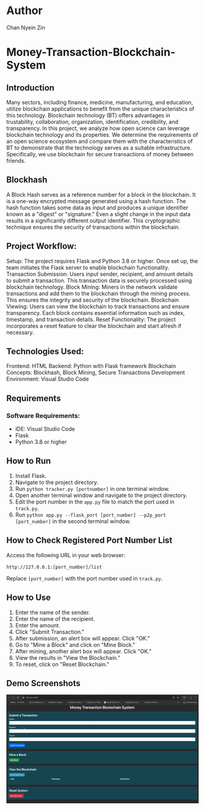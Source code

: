 # Author 
Chan Nyein Zin

# Money-Transaction-Blockchain-System

## Introduction

Many sectors, including finance, medicine, manufacturing, and education, utilize blockchain applications to benefit from the unique characteristics of this technology. Blockchain technology (BT) offers advantages in trustability, collaboration, organization, identification, credibility, and transparency. In this project, we analyze how open science can leverage blockchain technology and its properties. We determine the requirements of an open science ecosystem and compare them with the characteristics of BT to demonstrate that the technology serves as a suitable infrastructure. Specifically, we use blockchain for secure transactions of money between friends.

## Blockhash

A Block Hash serves as a reference number for a block in the blockchain. It is a one-way encrypted message generated using a hash function. The hash function takes some data as input and produces a unique identifier known as a "digest" or "signature." Even a slight change in the input data results in a significantly different output identifier. This cryptographic technique ensures the security of transactions within the blockchain.

## Project Workflow:
Setup: The project requires Flask and Python 3.8 or higher. Once set up, the team initiates the Flask server to enable blockchain functionality.
Transaction Submission: Users input sender, recipient, and amount details to submit a transaction. This transaction data is securely processed using blockchain technology.
Block Mining: Miners in the network validate transactions and add them to the blockchain through the mining process. This ensures the integrity and security of the blockchain.
Blockchain Viewing: Users can view the blockchain to track transactions and ensure transparency. Each block contains essential information such as index, timestamp, and transaction details.
Reset Functionality: The project incorporates a reset feature to clear the blockchain and start afresh if necessary.

## Technologies Used:
Frontend: HTML
Backend: Python with Flask framework
Blockchain Concepts: Blockhash, Block Mining, Secure Transactions
Development Environment: Visual Studio Code


## Requirements

### Software Requirements:
- IDE: Visual Studio Code
- Flask
- Python 3.8 or higher

## How to Run

1. Install Flask.
2. Navigate to the project directory.
3. Run `python tracker.py [portnumber]` in one terminal window.
4. Open another terminal window and navigate to the project directory.
5. Edit the port number in the `app.py` file to match the port used in `track.py`.
6. Run `python app.py --flask_port [port_number] --p2p_port [port_number]` in the second terminal window.

## How to Check Registered Port Number List

Access the following URL in your web browser:
```
http://127.0.0.1:[port_number]/list
```
Replace `[port_number]` with the port number used in `track.py`.

## How to Use

1. Enter the name of the sender.
2. Enter the name of the recipient.
3. Enter the amount.
4. Click "Submit Transaction."
5. After submission, an alert box will appear. Click "OK."
6. Go to "Mine a Block" and click on "Mine Block."
7. After mining, another alert box will appear. Click "OK."
8. View the results in "View the Blockchain."
9. To reset, click on "Reset Blockchain."

## Demo Screenshots

![Demo Screenshot1](images/rc1.gif)
